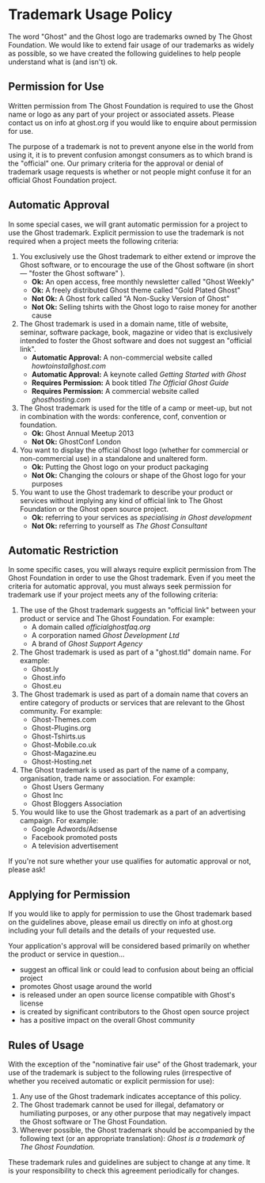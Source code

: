 # Trademark Usage Policy

The word "Ghost" and the Ghost logo are trademarks owned by The Ghost Foundation. We would like to extend fair usage of our trademarks as widely as possible, so we have created the following guidelines to help people understand what is (and isn't) ok.

## Permission for Use

Written permission from The Ghost Foundation is required to use the Ghost name or logo as any part of your project or associated assets. Please contact us on info at ghost.org if you would like to enquire about permission for use.

The purpose of a trademark is not to prevent anyone else in the world from using it, it is to prevent confusion amongst consumers as to which brand is the "official" one. Our primary criteria for the approval or denial of trademark usage requests is whether or not people might confuse it for an official Ghost Foundation project.

## Automatic Approval

In some special cases, we will grant automatic permission for a project to use the Ghost trademark. Explicit permission to use the trademark is not required when a project meets the following criteria:

1. You exclusively use the Ghost trademark to either extend or improve the Ghost software, or to encourage the use of the Ghost software (in short — "foster the Ghost software" ).
   * **Ok:** An open access, free monthly newsletter called "Ghost Weekly"
   * **Ok:** A freely distributed Ghost theme called "Gold Plated Ghost"
   * **Not Ok:** A Ghost fork called "A Non-Sucky Version of Ghost"
   * **Not Ok:** Selling tshirts with the Ghost logo to raise money for another cause
2. The Ghost trademark is used in a domain name, title of website, seminar, software package, book, magazine or video that is exclusively intended to foster the Ghost software and does not suggest an "official link".
   * **Automatic Approval:** A non-commercial website called *howtoinstallghost.com*
   * **Automatic Approval:** A keynote called *Getting Started with Ghost*
   * **Requires Permission:** A book titled *The Official Ghost Guide*
   * **Requires Permission:** A commercial website called *ghosthosting.com*
3. The Ghost trademark is used for the title of a camp or meet-up, but not in combination with the words: conference, conf, convention or foundation.
   * **Ok:** Ghost Annual Meetup 2013
   * **Not Ok:** GhostConf London
4. You want to display the official Ghost logo (whether for commercial or non-commercial use) in a standalone and unaltered form.
   * **Ok:** Putting the Ghost logo on your product packaging
   * **Not Ok:** Changing the colours or shape of the Ghost logo for your purposes
5. You want to use the Ghost trademark to describe your product or services without implying any kind of official link to The Ghost Foundation or the Ghost open source project.
   * **Ok:** referring to your services as *specialising in Ghost development*
   * **Not Ok:** referring to yourself as *The Ghost Consultant*

## Automatic Restriction

In some specific cases, you will always require explicit permission from The Ghost Foundation in order to use the Ghost trademark. Even if you meet the criteria for automatic approval, you must always seek permission for trademark use if your project meets any of the following criteria:

1. The use of the Ghost trademark suggests an "official link" between your product or service and The Ghost Foundation. For example:
   * A domain called *officialghostfaq.org*
   * A corporation named *Ghost Development Ltd*
   * A brand of *Ghost Support Agency*
2. The Ghost trademark is used as part of a "ghost.tld" domain name. For example:
   * Ghost.ly
   * Ghost.info
   * Ghost.eu
3. The Ghost trademark is used as part of a domain name that covers an entire category of products or services that are relevant to the Ghost community. For example:
   * Ghost-Themes.com
   * Ghost-Plugins.org
   * Ghost-Tshirts.us
   * Ghost-Mobile.co.uk
   * Ghost-Magazine.eu
   * Ghost-Hosting.net
4. The Ghost trademark is used as part of the name of a company, organisation, trade name or association. For example:
   * Ghost Users Germany
   * Ghost Inc
   * Ghost Bloggers Association
5. You would like to use the Ghost trademark as a part of an advertising campaign. For example:
   * Google Adwords/Adsense
   * Facebook promoted posts
   * A television advertisement

If you're not sure whether your use qualifies for automatic approval or not, please ask!

## Applying for Permission

If you would like to apply for permission to use the Ghost trademark based on the guidelines above, please email us directly on info at ghost.org including your full details and the details of your requested use.

Your application's approval will be considered based primarily on whether the product or service in question...

* suggest an offical link or could lead to confusion about being an official project
* promotes Ghost usage around the world
* is released under an open source license compatible with Ghost's license
* is created by significant contributors to the Ghost open source project
* has a positive impact on the overall Ghost community

## Rules of Usage

With the exception of the "nominative fair use" of the Ghost trademark, your use of the trademark is subject to the following rules (irrespective of whether you received automatic or explicit permission for use):

1. Any use of the Ghost trademark indicates acceptance of this policy.
2. The Ghost trademark cannot be used for illegal, defamatory or humiliating purposes, or any other purpose that may negatively impact the Ghost software or The Ghost Foundation.
3. Wherever possible, the Ghost trademark should be accompanied by the following text (or an appropriate translation): *Ghost is a trademark of The Ghost Foundation.*

These trademark rules and guidelines are subject to change at any time. It is your responsibility to check this agreement periodically for changes.
